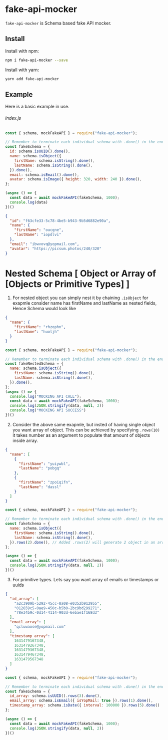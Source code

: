 # fake-api-mocker

`fake-api-mocker` is Schema based fake API mocker.
## Install

Install with npm:

```sh
npm i fake-api-mocker --save
```

Install with yarn:

```sh
yarn add fake-api-mocker
```

## Example

Here is a basic example in use.

###### index.js

```js
const { schema, mockFakeAPI } = require("fake-api-mocker");

// Remember to terminate each individual schema with .done() in the end otherwise it'll throw an error.
const fakeSchema = {
  id: schema.isUUID().done(),
  name: schema.isObject({
    firstName: schema.isString().done(),
    lastName: schema.isString().done(),
  }).done(),
  email: schema.isEmail().done(),
  avatar: schema.isImage({ height: 320, width: 240 }).done(),
};

(async () => {
  const data = await mockFakeAPI(fakeSchema, 1000);
  console.log(data)
})()
```
```json
{
  "id": "f63cfe33-5c78-4be5-b943-9b5d6882e90a",
  "name": {
    "firstName": "oucqne",
    "lastName": "iopdlvi"
  },
  "email": "ibwvovq@yopmail.com",
  "avatar": "https://picsum.photos/240/320"
}
```
# Nested Schema [ Object or Array of [Objects or Primitive Types]  ]

1. For nested object you can simply nest it by chaining `.isObject` 
for exapmle consider name has firstName and lastName as nested fields, Hence Schema would look like

```json
{
  "name": {
    "firstName": "rhzophn",
    "lastName": "huoljh"
  }
}
```

```js
const { schema, mockFakeAPI } = require("fake-api-mocker");

// Remember to terminate each individual schema with .done() in the end otherwise it'll throw an error.
const fakeNestedSchema = {
  name: schema.isObject({
    firstName: schema.isString().done(),
    lastName: schema.isString().done(),
  }).done(),
};
(async () => {
  console.log("MOCKING API CALL");
  const data = await mockFakeAPI(fakeSchema, 1000);
  console.log(JSON.stringify(data, null, 2))
  console.log("MOCKING API SUCCESS")
})()
```
2. Consider the above same exapmle, but insted of having single object you want array of object. This can be achieved by specifying `.rows(10)` it takes number as an argument to populate that amount of objects inside array.

```json
{
  "name": [
    {
      "firstName": "yuiywbl",
      "lastName": "pobgq"
    },
    {
      "firstName": "zpoiqifn",
      "lastName": "dassl"
    }
  ]
}
```

```js
const { schema, mockFakeAPI } = require("fake-api-mocker");

// Remember to terminate each individual schema with .done() in the end otherwise it'll throw an error.
const fakeSchema = {
  name: schema.isObject({
    firstName: schema.isString().done(),
    lastName: schema.isString().done(),
  }).rows(2).done(), // Added .rows(2) will generate 2 object in an array
};

(async () => {
  const data = await mockFakeAPI(fakeSchema, 1000);
  console.log(JSON.stringify(data, null, 2))
})()
```

3. For primitive types. Lets say you want array of emails or timestamps or uuids

```json
{
  "id_array": [
    "a2c3909b-5292-45cc-8a08-e0352b912955",
    "012659c5-0ae9-450c-b5b0-2bc9bd299271",
    "78e34b9c-0d14-4114-903d-6ebae1f168d3"
  ],
  "email_array": [
    "qcluwaose@yopmail.com"
  ],
  "timestamp_array": [
    1631479167348,
    1631479267348,
    1631479367348,
    1631479467348,
    1631479567348
  ]
}
```

```js
const { schema, mockFakeAPI } = require("fake-api-mocker");

// Remember to terminate each individual schema with .done() in the end otherwise it'll throw an error.
const fakeSchema = {
  id_array: schema.isUUID().rows(3).done(),
  email_array: schema.isEmail({ isYopMail: true }).rows(1).done(),
  timestamp_array: schema.isDate({ interval: 100000 }).rows(5).done()
};

(async () => {
  const data = await mockFakeAPI(fakeSchema, 1000);
  console.log(JSON.stringify(data, null, 2))
})()
```